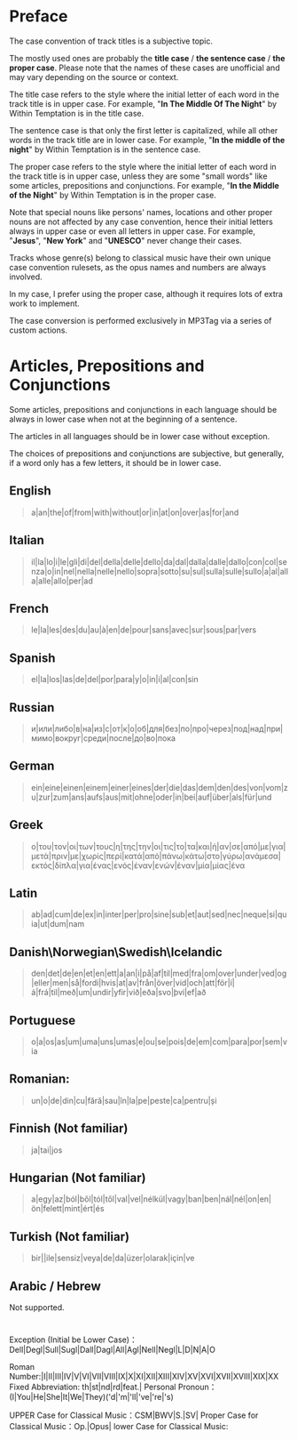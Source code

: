 # Preface

The case convention of track titles is a subjective topic. 

The mostly used ones are probably the **title case** / **the sentence case** / **the proper case**. Please note that the names of these cases are unofficial and may vary depending on the source or context.

The title case refers to the style where the initial letter of each word in the track title is in upper case. For example, "**In The Middle Of The Night**" by Within Temptation is in the title case. 

The sentence case is that only the first letter is capitalized, while all other words in the track title are in lower case. For example, "**In the middle of the night**" by Within Temptation is in the sentence case. 

The proper case refers to the style where the initial letter of each word in the track title is in upper case, unless they are some "small words" like some articles, prepositions and conjunctions. For example, "**In the Middle of the Night**" by Within Temptation is in the proper case. 

Note that special nouns like persons' names, locations and other proper nouns are not affected by any case convention, hence their initial letters always in upper case or even all letters in upper case. For example, "**Jesus**", "**New York**" and "**UNESCO**" never change their cases. 

Tracks whose genre(s) belong to classical music have their own unique case convention rulesets, as the opus names and numbers are always involved. 

In my case, I prefer using the proper case, although it requires lots of extra work to implement. 

The case conversion is performed exclusively in MP3Tag via a series of custom actions. 

# Articles, Prepositions and Conjunctions

Some articles, prepositions and conjunctions in each language should be always in lower case when not at the beginning of a sentence.  

The articles in all languages should be in lower case without exception. 

The choices of prepositions and conjunctions are subjective, but generally, if a word only has a few letters, it should be in lower case. 

## English
>a|an|the|of|from|with|without|or|in|at|on|over|as|for|and
## Italian
>il|la|lo|i|le|gli|di|del|della|delle|dello|da|dal|dalla|dalle|dallo|con|col|senza|o|in|nel|nella|nelle|nello|sopra|sotto|su|sul|sulla|sulle|sullo|a|al|alla|alle|allo|per|ad
## French
>le|la|les|des|du|au|à|en|de|pour|sans|avec|sur|sous|par|vers
## Spanish
>el|la|los|las|de|del|por|para|y|o|in|i|al|con|sin
## Russian
>и|или|либо|в|на|из|с|от|к|о|об|для|без|по|про|через|под|над|при|мимо|вокруг|среди|после|до|во|пока
## German
>ein|eine|einen|einem|einer|eines|der|die|das|dem|den|des|von|vom|zu|zur|zum|ans|aufs|aus|mit|ohne|oder|in|bei|auf|über|als|für|und
## Greek
>ο|του|τον|οι|των|τους|η|της|την|οι|τις|το|τα|και|ή|αν|σε|από|με|για|μετά|πριν|με|χωρίς|περί|κατά|από|πάνω|κάτω|στο|γύρω|ανάμεσα|εκτός|δίπλα|για|ένας|ενός|έναν|ενών|έναν|μία|μίας|ένα
## Latin
>ab|ad|cum|de|ex|in|inter|per|pro|sine|sub|et|aut|sed|nec|neque|si|quia|ut|dum|nam
## Danish\Norwegian\Swedish\Icelandic
>den|det|de|en|et|en|ett|a|an|i|på|af|til|med|fra|om|over|under|ved|og|eller|men|så|fordi|hvis|at|av|från|över|vid|och|att|för|í|á|frá|til|með|um|undir|yfir|við|eða|svo|því|ef|að
## Portuguese
>o|a|os|as|um|uma|uns|umas|e|ou|se|pois|de|em|com|para|por|sem|via
## Romanian:
>un|o|de|din|cu|fără|sau|în|la|pe|peste|ca|pentru|și
## Finnish (Not familiar)
>ja|tai|jos
## Hungarian (Not familiar)
>a|egy|az|ból|ből|tól|től|val|vel|nélkül|vagy|ban|ben|nál|nél|on|en|ön|felett|mint|ért|és
## Turkish (Not familiar)
>bir||ile|sensiz|veya|de|da|üzer|olarak|için|ve
## Arabic / Hebrew
Not supported. 

# 
Exception (Initial be Lower Case)：Dell|Degl|Sull|Sugl|Dall|Dagl|All|Agl|Nell|Negl|L|D|N|A|O

Roman Number:|I|II|III|IV|V|VI|VII|VIII|IX|X|XI|XII|XIII|XIV|XV|XVI|XVII|XVIII|XIX|XX
Fixed Abbreviation: th|st|nd|rd|feat.|
Personal Pronoun：(I|You|He|She|It|We|They)('d|'m|'ll|'ve|'re|'s)

UPPER Case for Classical Music：CSM|BWV|S.|SV|
Proper Case for Classical Music：Op.|Opus|
lower Case for Classical Music: 
